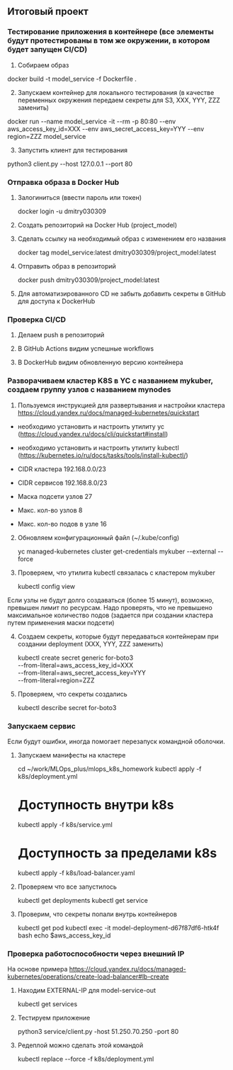 ## Итоговый проект

### Тестирование приложения в контейнере (все элементы будут протестированы в том же окружении, в котором будет запущен CI/CD)

1) Собираем образ

docker build -t model_service -f Dockerfile .

2) Запускаем контейнер для локального тестирования (в качестве переменных окружения передаем секреты для S3, XXX, YYY, ZZZ заменить)

docker run --name model_service -it --rm -p 80:80 --env aws_access_key_id=XXX --env aws_secret_access_key=YYY --env region=ZZZ model_service

3) Запустить клиент для тестирования

python3 client.py --host 127.0.0.1 --port 80

### Отправка образа в Docker Hub

1) Залогиниться (ввести пароль или токен)

    docker login -u dmitry030309

2) Создать репозиторий на Docker Hub (project_model)

3) Сделать ссылку на необходимый образ с изменением его названия

    docker tag model_service:latest dmitry030309/project_model:latest

4) Отправить образ в репозиторий

    docker push dmitry030309/project_model:latest

5) Для автоматизированного CD не забыть добавить секреты в GitHub для доступа к DockerHub

### Проверка CI/CD

1) Делаем push в репозиторий

2) В GitHub Actions видим успешные workflows

3) В DockerHub видим обновленную версию контейнера

### Разворачиваем кластер K8S в YC с названием mykuber, создаем группу узлов с названием mynodes

1) Пользуемся инструкцией для развертывания и настройки кластера https://cloud.yandex.ru/docs/managed-kubernetes/quickstart

- необходимо установить и настроить утилиту yc (https://cloud.yandex.ru/docs/cli/quickstart#install)
- необходимо установить и настроить утилиту kubectl (https://kubernetes.io/ru/docs/tasks/tools/install-kubectl/)

- CIDR кластера 192.168.0.0/23
- CIDR сервисов 192.168.8.0/23
- Маска подсети узлов 27
- Макс. кол-во узлов 8
- Макс. кол-во подов в узле 16
  
2) Обновляем конфигурационный файл (~/.kube/config)

    yc managed-kubernetes cluster get-credentials mykuber --external --force

3) Проверяем, что утилита kubectl связалась с кластером mykuber

    kubectl config view

Если узлы не будут долго создаваться (более 15 минут), возможно, превышен лимит по ресурсам.
Надо проверять, что не превышено максимальное количество подов (задается при создании кластера путем применения маски подсети)

4) Создаем секреты, которые будут передаваться контейнерам при создании deployment (XXX, YYY, ZZZ заменить)

    kubectl create secret generic for-boto3 \
    --from-literal=aws_access_key_id=XXX \
    --from-literal=aws_secret_access_key=YYY \
    --from-literal=region=ZZZ

5) Проверяем, что секреты создались

    kubectl describe secret for-boto3

### Запускаем сервис

Если будут ошибки, иногда помогает перезапуск командной оболочки.

1) Запускаем манифесты на кластере

    cd ~/work/MLOps_plus/mlops_k8s_homework
    kubectl apply -f k8s/deployment.yml

    # Доступность внутри k8s
    kubectl apply -f k8s/service.yml

    # Доступность за пределами k8s
    kubectl apply -f k8s/load-balancer.yaml

2) Проверяем что все запустилось

    kubectl get deployments
    kubectl get service

3) Проверим, что секреты попали внутрь контейнеров

    kubectl get pod
    kubectl exec -it model-deployment-d67f87df6-htk4f bash
    echo $aws_access_key_id

### Проверка работоспособности через внешний IP

На основе примера https://cloud.yandex.ru/docs/managed-kubernetes/operations/create-load-balancer#lb-create

1) Находим EXTERNAL-IP для model-service-out

    kubectl get services

2) Тестируем приложение

    python3 service/client.py -host 51.250.70.250 -port 80

3) Редеплой можно сделать этой командой

    kubectl replace --force -f k8s/deployment.yml